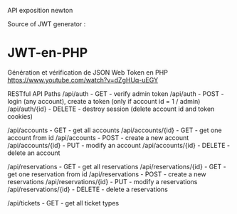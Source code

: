API exposition newton

Source of JWT generator : 
# JWT-en-PHP
Génération et vérification de JSON Web Token en PHP
https://www.youtube.com/watch?v=dZgHUq-uEGY

RESTful API Paths
/api/auth       - GET - verify admin token
/api/auth       - POST - login (any account), create a token (only if account id = 1 / admin)
/api/auth/{id}  - DELETE - destroy session (delete account id and token cookies)

/api/accounts       - GET - get all accounts
/api/accounts/{id}  - GET - get one account from id
/api/accounts       - POST - create a new account
/api/accounts/{id}  - PUT - modify an account
/api/accounts/{id}  - DELETE - delete an account


/api/reservations       - GET - get all reservations
/api/reservations/{id}  - GET - get one reservation from id
/api/reservations       - POST - create a new reservations
/api/reservations/{id}  - PUT - modify a reservations
/api/reservations/{id}  - DELETE - delete a reservations

/api/tickets    - GET - get all ticket types